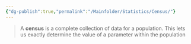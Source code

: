 ```yaml
---
{"dg-publish":true,"permalink":"/Mainfolder/Statistics/Census/"}
---
```


>A **census** is a complete collection of data for a population. This lets us exactly determine the value of a parameter within the population

